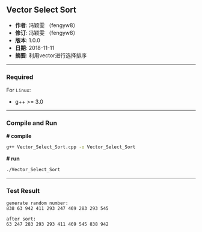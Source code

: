 ## Vector Select Sort

- **作者**: 冯颖雯 （fengyw8）
- **修订**: 冯颖雯 （fengyw8）
- **版本**: 1.0.0
- **日期**: 2018-11-11
- **摘要**: 利用vector进行选择排序

---

### Required

For `Linux`:

+ g++ >= 3.0

---


### Compile and Run

**# compile**
```bash
g++ Vector_Select_Sort.cpp -o Vector_Select_Sort
```

**# run**
```bash
./Vector_Select_Sort
```
---
### Test Result
```
generate random number:
838 63 942 411 293 247 469 283 293 545 

after sort:
63 247 283 293 293 411 469 545 838 942 
```
